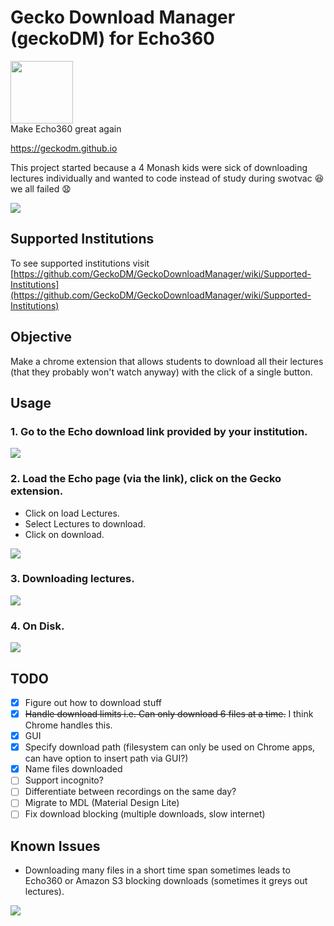 # Gecko Download Manager (geckoDM) for Echo360
<div>
	<img src="/images/qtpi.png" width="100" >
</div>
Make Echo360 great again

<https://geckodm.github.io>

This project started because a 4 Monash kids were sick of downloading lectures individually and wanted to code instead of study during swotvac :laughing:we all failed :anguished:

[![](https://developer.chrome.com/webstore/images/ChromeWebStore_BadgeWBorder_v2_206x58.png)](https://chrome.google.com/webstore/detail/pgkfjobhhfckamidemkddfnnkknomobe/)

## Supported Institutions
To see supported institutions visit [https://github.com/GeckoDM/GeckoDownloadManager/wiki/Supported-Institutions](https://github.com/GeckoDM/GeckoDownloadManager/wiki/Supported-Institutions)

## Objective

Make a chrome extension that allows students to download all their lectures (that they probably won't watch anyway) with the click of a single button.

## Usage

### 1. Go to the Echo download link provided by your institution.
<img src="/screenshots/screenshot-dl_link.png" >

### 2. Load the Echo page (via the link), click on the Gecko extension.
- Click on load Lectures.
- Select Lectures to download.
- Click on download.

<img src="/screenshots/screenshot-usecase.png" >

### 3. Downloading lectures.
<img src="/screenshots/screenshot-downloading.png" >

### 4. On Disk.
<img src="/screenshots/screenshot-datastore.png" >

## TODO
- [x] Figure out how to download stuff
- [x] ~~Handle download limits i.e. Can only download 6 files at a time.~~ I think Chrome handles this.
- [x] GUI
- [x] Specify download path (filesystem can only be used on Chrome apps, can have option to insert path via GUI?)
- [x] Name files downloaded
- [ ] Support incognito?
- [ ] Differentiate between recordings on the same day?
- [ ] Migrate to MDL (Material Design Lite)
- [ ] Fix download blocking (multiple downloads, slow internet)

## Known Issues
- Downloading many files in a short time span sometimes leads to Echo360 or Amazon S3 blocking downloads (sometimes it greys out lectures).

<img src="/screenshots/screenshot-blocked.png" >
